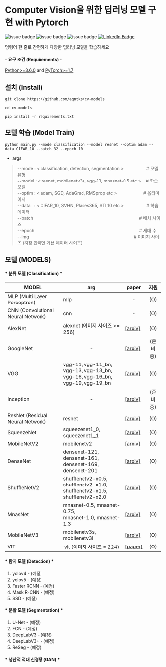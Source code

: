 # Computer Vision을 위한 딥러닝 모델 구현 with Pytorch
![issue badge](https://img.shields.io/github/license/aqntks/cv-models?&color=blue)
![issue badge](https://img.shields.io/badge/build-passing-brightgreen)
![issue badge](https://img.shields.io/badge/%ED%95%9C%EA%B5%AD%EC%96%B4-%EC%A7%80%EC%9B%90-orange)
[![LinkedIn Badge](http://img.shields.io/badge/LinkedIn-@InpyoHong-0072b1?style=flat&logo=linkedin&link=https://www.linkedin.com/in/inpyo-hong-886781212/)](https://www.linkedin.com/in/inpyo-hong-886781212/)

명령어 한 줄로 간편하게 다양한 딥러닝 모델을 학습하세요     

#### - 요구 조건 (Requirements) -
[Python>=3.6.0](https://www.python.org/) and [PyTorch>=1.7](https://pytorch.org/)
## 설치 (Install)
    git clone https://github.com/aqntks/cv-models
    
    cd cv-models     
    
    pip install -r requirements.txt

##  모델 학습 (Model Train)
    python main.py --mode classification --model resnet --optim adam --data CIFAR_10 --batch 32 --epoch 10
- args
> --mode : < classification, detection, segmentation >　　　　　 # 모델 유형  
--model : < resnet, mobilenetv3s, vgg-13, mnasnet-0.5 etc > &nbsp;&nbsp;  # 학습 모델   
--optim : < adam, SGD, AdaGrad, RMSprop etc > 　　&nbsp;&nbsp;　　　 # 옵티마이저  
--data &nbsp;&nbsp;:  < CIFAR_10, SVHN, Places365, STL10 etc >　　　　　  # 학습 데이터  
--batch 　　　　　　　　　　　　　　　　　　　　　　&nbsp;　　# 배치 사이즈  
--epoch 　　　　　　　　　　　　　　　　　　　　　　　　# 세대 수  
--img 　　　　　　　　　　　　　　　　　　　　　　　　# 이미지 사이즈 (지정 안하면 기본 데이터 사이즈)
## 모델 (MODELS)

#### * 분류 모델 (Classification) *
|MODEL|arg|paper|지원|
|---|---|---|---|
|MLP (Multi Layer Perceptron)|mlp|<center>-</center>|<center>(O)</center>|
|CNN (Convolutional Neural Network)|cnn|<center>-</center>|<center>(O)</center>|
|AlexNet|alexnet (이미지 사이즈 >= 256) |[[arxiv]](https://arxiv.org/pdf/1404.5997.pdf)|<center>(O)</center>|
|GoogleNet|<center>-</center>|[[arxiv]](https://arxiv.org/abs/1409.4842)|<center>(준비중)</center>|
|VGG|vgg-11, vgg-11_bn, vgg-13, vgg-13_bn, </br> vgg-16, vgg-16_bn, vgg-19, vgg-19_bn|[[arxiv]](https://arxiv.org/pdf/1409.1556.pdf)|<center>(O)</center>|
|Inception|<center>-</center>|[[arxiv]](https://arxiv.org/pdf/1512.00567.pdf)|<center>(준비중)</center>|
|ResNet (Residual Neural Network)|resnet|[[arxiv]](https://arxiv.org/pdf/1512.03385.pdf)|<center>(O)</center>|
|SqueezeNet|squeezenet1_0, squeezenet1_1|[[arxiv]](https://arxiv.org/pdf/1602.07360.pdf)|<center>(O)</center>|
|MobileNetV2|mobilenetv2|[[arxiv]](https://arxiv.org/pdf/1801.04381.pdf)|<center>(O)</center>|
|DenseNet|densenet-121, densenet-161, </br> densenet-169, densenet-201|[[arxiv]](https://arxiv.org/pdf/1608.06993.pdf)|<center>(O)</center>|
|ShuffleNetV2|shufflenetv2-x0.5, shufflenetv2-x1.0, </br> shufflenetv2-x1.5, shufflenetv2-x2.0|[[arxiv]](https://arxiv.org/pdf/1807.11164.pdf)|<center>(O)</center>|
|MnasNet|mnasnet-0.5, mnasnet-0.75, </br> mnasnet-1.0, mnasnet-1.3|[[arxiv]](https://arxiv.org/pdf/1807.11626.pdf)|<center>(O)</center>|
|MobileNetV3|mobilenetv3s, mobilenetv3l|[[arxiv]](https://arxiv.org/pdf/1905.02244.pdf)|<center>(O)</center>|
|VIT|<center>vit (이미지 사이즈 = 224)</center>|[[paper]](https://openreview.net/pdf?id=YicbFdNTTy)|<center>(O)</center>|


#### * 탐지 모델 (Detection) *
1. yolov4 - (예정)
2. yolov5 - (예정)
3. Faster RCNN - (예정)
4. Mask R-CNN - (예정)
5. SSD - (예정)
#### * 분할 모델 (Segmentation) *
1. U-Net - (예정)
2. FCN - (예정)
5. DeepLabV3 - (예정)
6. DeepLabV3+ - (예정)
7. ReSeg - (예정)
#### * 생산적 적대 신경망 (GAN) *